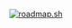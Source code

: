 [![roadmap.sh](https://api.roadmap.sh/v1-badge/tall/6504bbfe8dfc79db2ffb1580?variant=dark&roadmaps=frontend)](https://roadmap.sh)
